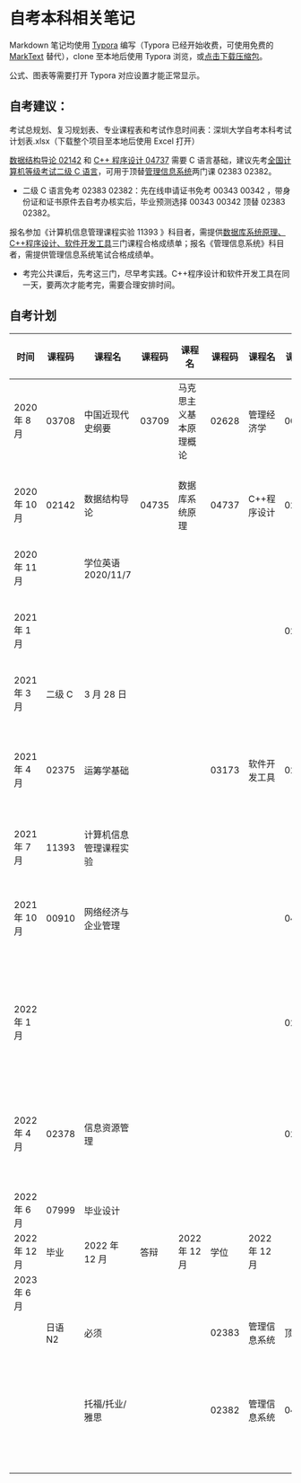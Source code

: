 # 自考本科相关笔记

Markdown 笔记均使用 [Typora](https://typora.io/) 编写（Typora 已经开始收费，可使用免费的 [MarkText](https://github.com/marktext/marktext) 替代），clone 至本地后使用 Typora 浏览，或[点击下载压缩包](https://github.com/Eished/self-study-exam_notes/archive/refs/heads/master.zip)。

公式、图表等需要打开 Typora 对应设置才能正常显示。

## 自考建议：

考试总规划、复习规划表、专业课程表和考试作息时间表：深圳大学自考本科考试计划表.xlsx（下载整个项目至本地后使用 Excel 打开）

<u>数据结构导论 02142</u> 和 <u>C++ 程序设计 04737</u> 需要 C 语言基础，建议先考<u>全国计算机等级考试二级 C 语言</u>，可用于顶替<u>管理信息系统</u>两门课 02383 02382。

- 二级 C 语言免考 02383 02382：先在线申请证书免考 00343 00342 ，带身份证和证书原件去自考办核实后，毕业预测选择 00343 00342 顶替 02383 02382。

报名参加《计算机信息管理课程实验 11393 》科目者，需提供<u>数据库系统原理、C++程序设计、软件开发工具</u>三门课程合格成绩单；报名《管理信息系统》科目者，需提供管理信息系统笔试合格成绩单。

- 考完公共课后，先考这三门，尽早考实践。C++程序设计和软件开发工具在同一天，要两次才能考完，需要合理安排时间。

## 自考计划

| 时间          | 课程码  | 课程名                 | 课程码 | 课程名                 | 课程码 | 课程名        | 课程码 | 课程名             |
| ------------- | ------- | ---------------------- | ------ | ---------------------- | ------ | ------------- | ------ | ------------------ |
| 2020 年 8 月  | 03708   | 中国近现代史纲要       | 03709  | 马克思主义基本原理概论 | 02628  | 管理经济学    | 00015  | 英语(二)           |
| 2020 年 10 月 | 02142   | 数据结构导论           | 04735  | 数据库系统原理         | 04737  | C++程序设计   | 02323  | 操作系统概论       |
| 2020 年 11 月 |         | 学位英语 2020/11/7     |        |                        |        |               |        |                    |
| 2021 年 1 月  |         |                        |        |                        |        |               | 02376  | 信息系统开发       |
| 2021 年 3 月  | 二级 C  | 3 月 28 日             |        |                        |        |               |        |                    |
| 2021 年 4 月  | 02375   | 运筹学基础             |        |                        | 03173  | 软件开发工具  | 02323  | 补考:操作系统概论  |
| 2021 年 7 月  | 11393   | 计算机信息管理课程实验 |        |                        |        |               |        |                    |
| 2021 年 10 月 | 00910   | 网络经济与企业管理     |        |                        |        |               | 04741  | 计算机网络原理     |
| 2022 年 1 月  |         |                        |        |                        |        |               | 02376  | 补考:信息系统开发  |
| 2022 年 4 月  | 02378   | 信息资源管理           |        |                        |        |               | 02323  | 补考:操作系统概论  |
| 2022 年 6 月  | 07999   | 毕业设计               |        |                        |        |               |        |                    |
| 2022 年 12 月 | 毕业    | 2022 年 12 月          | 答辩   | 2022 年 12 月          | 学位   | 2022 年 12 月 |        |                    |
| 2023 年 6 月  |         |                        |        |                        |        |               |        |                    |
|               |         |                        |        |                        |        |               |        |                    |
|               | 日语 N2 | 必须                   |        |                        | 02383  | 管理信息系统  | 顶替   |                    |
|               |         | 托福/托业/雅思         |        |                        | 02382  | 管理信息系统  | 04757  | 信息系统开发与管理 |

